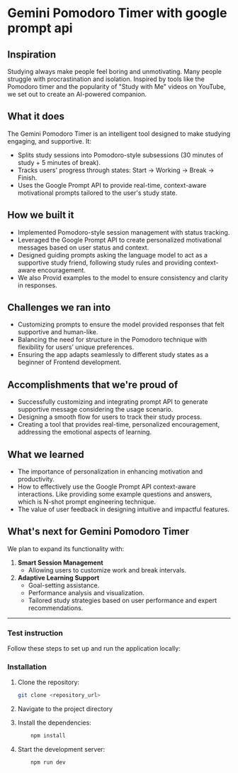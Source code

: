 # Gemini Pomodoro Timer with google prompt api

## Inspiration  
Studying always make people feel boring and unmotivating. Many people struggle with procrastination and isolation. Inspired by tools like the Pomodoro timer and the popularity of "Study with Me" videos on YouTube, we set out to create an AI-powered companion.  

## What it does  
The Gemini Pomodoro Timer is an intelligent tool designed to make studying engaging, and supportive. It:  
- Splits study sessions into Pomodoro-style subsessions (30 minutes of study + 5 minutes of break).  
- Tracks users' progress through states: Start → Working → Break → Finish.  
- Uses the Google Prompt API to provide real-time, context-aware motivational prompts tailored to the user's study state.  

## How we built it  
- Implemented Pomodoro-style session management with status tracking.  
- Leveraged the Google Prompt API to create personalized motivational messages based on user status and context.  
- Designed guiding prompts asking the language model to act as a supportive study friend, following study rules and providing context-aware encouragement.  
- We also Provid examples to the model to ensure consistency and clarity in responses.  

## Challenges we ran into  
- Customizing prompts to ensure the model provided responses that felt supportive and human-like.  
- Balancing the need for structure in the Pomodoro technique with flexibility for users’ unique preferences.  
- Ensuring the app adapts seamlessly to different study states as a beginner of Frontend development. 

## Accomplishments that we're proud of  
- Successfully customizing and integrating prompt API to generate supportive message considering the usage scenario.
- Designing a smooth flow for users to track their study process.  
- Creating a tool that provides real-time, personalized encouragement, addressing the emotional aspects of learning.  

## What we learned  
- The importance of personalization in enhancing motivation and productivity.  
- How to effectively use the Google Prompt API context-aware interactions.  Like providing some example questions and answers, which is N-shot prompt engineering technique.
- The value of user feedback in designing intuitive and impactful features.  

## What's next for Gemini Pomodoro Timer  
We plan to expand its functionality with:  
1. **Smart Session Management**  
   - Allowing users to customize work and break intervals.  
2. **Adaptive Learning Support**  
   - Goal-setting assistance.  
   - Performance analysis and visualization.  
   - Tailored study strategies based on user performance and expert recommendations. 


---
### Test instruction
Follow these steps to set up and run the application locally:

### Installation

1. Clone the repository:
   ```bash
   git clone <repository_url> 

2. Navigate to the project directory

3. Install the dependencies:
    ```bash
        npm install

4. Start the development server:
    ```bash
        npm run dev

